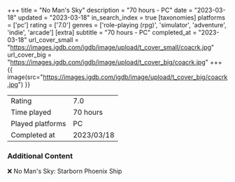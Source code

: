 +++
title = "No Man's Sky"
description = "70 hours - PC"
date = "2023-03-18"
updated = "2023-03-18"
in_search_index = true
[taxonomies]
platforms = ['pc']
rating = ['7.0']
genres = ['role-playing (rpg)', 'simulator', 'adventure', 'indie', 'arcade']
[extra]
subtitle = "70 hours - PC"
completed_at = "2023-03-18"
url_cover_small = "https://images.igdb.com/igdb/image/upload/t_cover_small/coacrk.jpg"
url_cover_big = "https://images.igdb.com/igdb/image/upload/t_cover_big/coacrk.jpg"
+++
{{ image(src="https://images.igdb.com/igdb/image/upload/t_cover_big/coacrk.jpg") }}

|              |            |
| ------------ | ---------- |
| Rating       | 7.0 |
| Time played  | 70 hours |
| Played platforms    | PC |
| Completed at | 2023/03/18 |



### Additional Content


❌ No Man's Sky: Starborn Phoenix Ship
